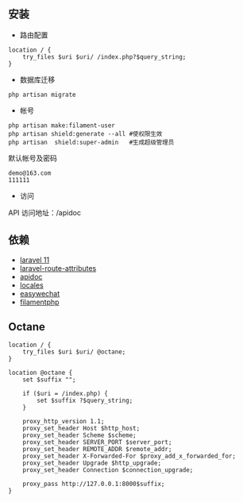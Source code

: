 
## 安装


- 路由配置

~~~
location / {
    try_files $uri $uri/ /index.php?$query_string;
}
~~~

- 数据库迁移

~~~ 
php artisan migrate
~~~

- 帐号

~~~
php artisan make:filament-user
php artisan shield:generate --all #使权限生效
php artisan  shield:super-admin   #生成超级管理员
~~~

默认帐号及密码

~~~
demo@163.com
111111
~~~

- 访问

API 访问地址：/apidoc


## 依赖
- [laravel 11](https://laravel.com/docs/11.x)
- [laravel-route-attributes](https://github.com/spatie/laravel-route-attributes)
- [apidoc](https://docs.apidoc.icu/use/)
- [locales](https://laravel-lang.com/usage-add-locales.html)
- [easywechat](https://easywechat.com/6.x/)
- [filamentphp](https://filamentphp.com/docs/3.x/panels/installation)

##  Octane

~~~
location / {
    try_files $uri $uri/ @octane;
} 

location @octane {
    set $suffix "";

    if ($uri = /index.php) {
        set $suffix ?$query_string;
    }

    proxy_http_version 1.1;
    proxy_set_header Host $http_host;
    proxy_set_header Scheme $scheme;
    proxy_set_header SERVER_PORT $server_port;
    proxy_set_header REMOTE_ADDR $remote_addr;
    proxy_set_header X-Forwarded-For $proxy_add_x_forwarded_for;
    proxy_set_header Upgrade $http_upgrade;
    proxy_set_header Connection $connection_upgrade;

    proxy_pass http://127.0.0.1:8000$suffix;
}
~~~

